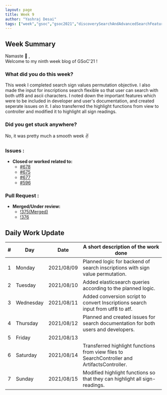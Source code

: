 ```yaml
---
layout: page
title: Week 9
author: "Yashraj Desai"
tags: ["week","gsoc","gsoc2021","discoverySearchAndAdvancedSearchFeatures","week#9","eval#2"]
---
```


## Week Summary

Namaste 🙏 ,    
Welcome to my ninth week blog of GSoC'21 !

### What did you do this week?

This week I completed search sign values permutation objective. I also made the input for inscriptions search flexible so that user can search with both utf8 and ascii characters. I noted down the important features which were to be included in developer and user's documentation, and created seperate issues on it. I also transferred the highlight functions from view to controller and modified it to highlight all sign readings.

### Did you get stuck anywhere?

No, it was pretty much a smooth week ✌

### Issues : 
* **Closed or worked related to:**
    - [#678](https://gitlab.com/cdli/framework/-/issues/678)
    - [#675](https://gitlab.com/cdli/framework/-/issues/675)
    - [#677](https://gitlab.com/cdli/framework/-/issues/677)
    - [#596](https://gitlab.com/cdli/framework/-/issues/596)

### Pull Request : 
* **Merged/Under review:**
    - [!375(Merged)](https://gitlab.com/cdli/framework/-/merge_requests/375)
    - [!376](https://gitlab.com/cdli/framework/-/merge_requests/376)

## Daily Work Update

|\#|Day|Date|A short description of the work done|  
|---	|---	|---	|---	|  
|1   	| Monday 	| 2021/08/09	| Planned logic for backend of search inscriptions with sign value permutation. |  
|2   	| Tuesday  	| 2021/08/10	| Added elasticsearch queries according to the planned logic.	|  
|3   	| Wednesday  	| 2021/08/11| Added conversion script to convert Inscriptions search input from utf8 to atf.   |  
|4   	| Thursday  	| 2021/08/12| Planned and created issues for search documentation for both users and developers. |  
|5   	| Friday  	| 2021/08/13	|  |  
|6   	| Saturday  	| 2021/08/14| Transferred highlight functions from view files to SearchController and ArtifactsController.	|  
|7   	| Sunday  	| 2021/08/15	| Modified highlight functions so that they can highlight all sign-readings.|  
